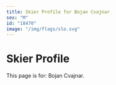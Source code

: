 ```yaml
---
title: Skier Profile for Bojan Cvajnar
sex: "M"
id: "18470"
image: "/img/flags/slo.svg" 
---
```


# Skier Profile

This page is for: Bojan Cvajnar.
    